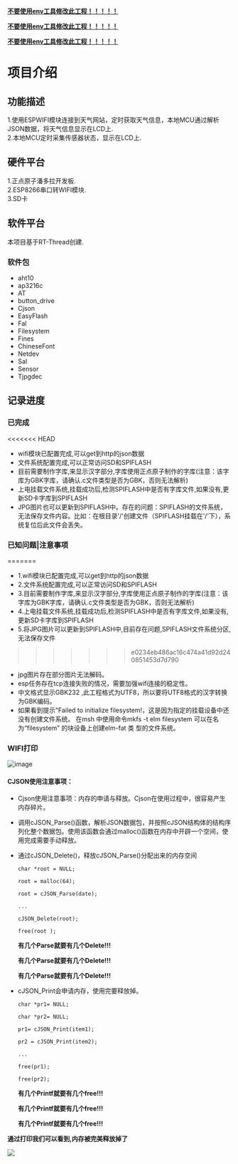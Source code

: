 

**<u>不要使用env工具修改此工程！！！！！</u>**

**<u>不要使用env工具修改此工程！！！！！</u>**

**<u>不要使用env工具修改此工程！！！！！</u>**





# 项目介绍 

## 功能描述  

  1.使用ESPWIFI模块连接到天气网站，定时获取天气信息，本地MCU通过解析JSON数据，将天气信息显示在LCD上.  
  2.本地MCU定时采集传感器状态，显示在LCD上.

## 硬件平台

  1.正点原子潘多拉开发板.  
  2.ESP8266串口转WIFI模块.  
  3.SD卡

## 软件平台

  本项目基于RT-Thread创建.  

### 软件包

* aht10
* ap3216c
* AT
* button_drive
* Cjson
* EasyFlash
* Fal
* Filesystem
* Fines
* ChineseFont
* Netdev
* Sal
* Sensor
* Tjpgdec

## 记录进度  

### 已完成

<<<<<<< HEAD
- wifi模块已配置完成,可以get到http的json数据  
- 文件系统配置完成,可以正常访问SD和SPIFLASH
- 目前需要制作字库,来显示汉字部分,字库使用正点原子制作的字库(注意：该字库为GBK字库，请确认.c文件类型是否为GBK，否则无法解析)
- 上电挂载文件系统,挂载成功后,检测SPIFLASH中是否有字库文件,如果没有,更新SD卡字库到SPIFLASH
- JPG图片也可以更新到SPIFLASH中。存在的问题：SPIFLASH的文件系统，无法保存文件内容。比如：在根目录'/'创建文件（SPIFLASH挂载在'/'下），系统复位后此文件会丢失。

### 已知问题|注意事项
=======
- 1.wifi模块已配置完成,可以get到http的json数据  
- 2.文件系统配置完成,可以正常访问SD和SPIFLASH
- 3.目前需要制作字库,来显示汉字部分,字库使用正点原子制作的字库(注意：该字库为GBK字库，请确认.c文件类型是否为GBK，否则无法解析)
- 4.上电挂载文件系统,挂载成功后,检测SPIFLASH中是否有字库文件,如果没有,更新SD卡字库到SPIFLASH 
- 5.将JPG图片可以更新到SPIFLASH中,目前存在问题,SPIFLASH文件系统分区,无法保存文件
>>>>>>> e0234eb486ac16c474a41d92d240851453d7d790

* jpg图片存在部分图片无法解码。
* esp任务存在tcp连接失败的情况，需要加强wifi连接的稳定性。
* 中文格式显示GBK232 ,此工程格式为UTF8，所以要将UTF8格式的汉字转换为GBK编码。
* 如果看到提示"Failed to initialize filesystem!，这是因为指定的挂载设备中还没有创建文件系统。
  在msh 中使用命令mkfs -t elm filesystem 可以在名为“filesystem” 的块设备上创建elm-fat 类
  型的文件系统。

### WIFI打印
![image](https://github.com/liukang96/wifi_weather/blob/liukang-branch/picture/URL.JPG)



#### CJSON使用注意事项：

* Cjson使用注意事项：内存的申请与释放。Cjson在使用过程中，很容易产生内存碎片。

* 调用cJSON_Parse()函数，解析JSON数据包，并按照cJSON结构体的结构序列化整个数据包。使用该函数会通过malloc()函数在内存中开辟一个空间，使用完成需要手动释放。

* 通过cJSON_Delete()，释放cJSON_Parse()分配出来的内存空间 

  `char *root = NULL;`

  `root = malloc(64);`

  `root = cJSON_Parse(date);`

     `...`

  `cJSON_Delete(root);`

  `free(root );`

  **有几个Parse就要有几个Delete!!!**

  **有几个Parse就要有几个Delete!!!**

  **有几个Parse就要有几个Delete!!!**

  

* cJSON_Print会申请内存，使用完要释放掉。

  `char *pr1= NULL;`

  `char *pr2= NULL;`

  `pr1= cJSON_Print(item1);`

  `pr2 = cJSON_Print(item2);`

  `...`

  `free(pr1);`

  `free(pr2);`

  **有几个Printf就要有几个free!!!**

  **有几个Printf就要有几个free!!!**

  **有几个Printf就要有几个free!!!**

**通过打印我们可以看到,内存被完美释放掉了**

![](C:\Users\rtt_liukang\Desktop\1234.JPG)